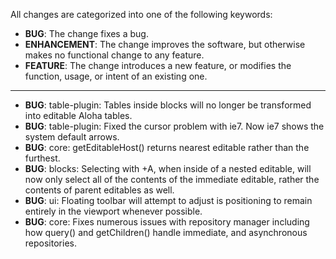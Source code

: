 All changes are categorized into one of the following keywords:

- **BUG**: The change fixes a bug.
- **ENHANCEMENT**: The change improves the software, but otherwise makes no
                   functional change to any feature.
- **FEATURE**: The change introduces a new feature, or modifies the function,
               usage, or intent of an existing one.

----

- **BUG**: table-plugin: Tables inside blocks will no longer be transformed
           into editable Aloha tables.
- **BUG**: table-plugin: Fixed the cursor problem with ie7. Now ie7 shows the 
           system default arrows.
- **BUG**: core: getEditableHost() returns nearest editable rather than the
           furthest.
- **BUG**: blocks: Selecting with <CTRL>+A, when inside of a nested editable,
           will now only select all of the contents of the immediate editable,
           rather the contents of parent editables as well.
- **BUG**: ui: Floating toolbar will attempt to adjust is positioning to remain
		   entirely in the viewport whenever possible.
- **BUG**: core: Fixes numerous issues with repository manager including how
           query() and getChildren() handle immediate, and asynchronous
           repositories.

